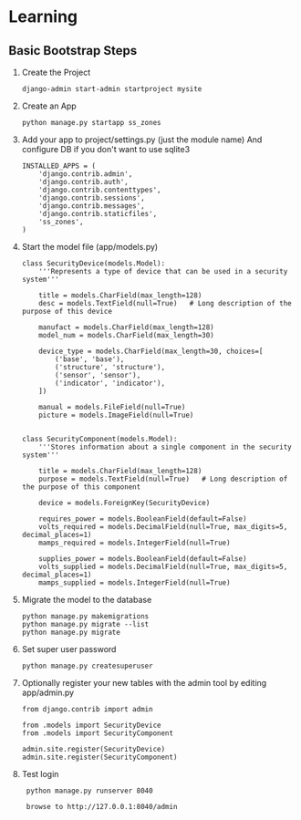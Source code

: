 Learning
========


Basic Bootstrap Steps
---------------------

 1. Create the Project
 
        django-admin start-admin startproject mysite
    
 2. Create an App
 
        python manage.py startapp ss_zones
    
 3. Add your app to project/settings.py (just the module name)
    And configure DB if you don't want to use sqlite3
 
        INSTALLED_APPS = (
            'django.contrib.admin',
            'django.contrib.auth',
            'django.contrib.contenttypes',
            'django.contrib.sessions',
            'django.contrib.messages',
            'django.contrib.staticfiles',
            'ss_zones',
        ) 
    
 4. Start the model file (app/models.py)
   
        class SecurityDevice(models.Model):
            '''Represents a type of device that can be used in a security system'''
        
            title = models.CharField(max_length=128)
            desc = models.TextField(null=True)   # Long description of the purpose of this device
        
            manufact = models.CharField(max_length=128)
            model_num = models.CharField(max_length=30)
        
            device_type = models.CharField(max_length=30, choices=[
                ('base', 'base'),
                ('structure', 'structure'),
                ('sensor', 'sensor'),
                ('indicator', 'indicator'),
            ])
        
            manual = models.FileField(null=True)
            picture = models.ImageField(null=True)
    
    
        class SecurityComponent(models.Model):
            '''Stores information about a single component in the security system'''
        
            title = models.CharField(max_length=128)
            purpose = models.TextField(null=True)   # Long description of the purpose of this component
        
            device = models.ForeignKey(SecurityDevice)
        
            requires_power = models.BooleanField(default=False)
            volts_required = models.DecimalField(null=True, max_digits=5, decimal_places=1)
            mamps_required = models.IntegerField(null=True)
        
            supplies_power = models.BooleanField(default=False)
            volts_supplied = models.DecimalField(null=True, max_digits=5, decimal_places=1)
            mamps_supplied = models.IntegerField(null=True)
            
 5. Migrate the model to the database
 
        python manage.py makemigrations
        python manage.py migrate --list
        python manage.py migrate
      
 6. Set super user password
 
        python manage.py createsuperuser
        
 7. Optionally register your new tables with the admin tool by editing app/admin.py
 
        from django.contrib import admin
        
        from .models import SecurityDevice
        from .models import SecurityComponent
        
        admin.site.register(SecurityDevice)
        admin.site.register(SecurityComponent) 
        
 8. Test login
 
         python manage.py runserver 8040
         
         browse to http://127.0.0.1:8040/admin
         
        

